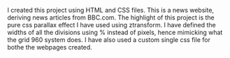 I created this project using HTML and CSS files. This is a news website, deriving news articles from BBC.com. The highlight of this project is the pure css parallax effect I have used using ztransform. I have defined the widths of all the divisions using % instead of pixels, hence mimicking what the grid 960 system does. I have also used a custom single css file for bothe the webpages created.
